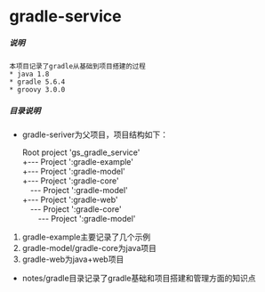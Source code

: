# gradle-service

##### 说明
    本项目记录了gradle从基础到项目搭建的过程
    * java 1.8
    * gradle 5.6.4
    * groovy 3.0.0
##### 目录说明
* gradle-seriver为父项目，项目结构如下：

    Root project 'gs_gradle_service'  
  +--- Project ':gradle-example'  
  +--- Project ':gradle-model'  
  +--- Project ':gradle-core'  
 &emsp;--- Project ':gradle-model'  
  +--- Project ':gradle-web'  
&emsp;--- Project ':gradle-core'  
&emsp;&emsp;--- Project ':gradle-model'  
1. gradle-example主要记录了几个示例
2. gradle-model/gradle-core为java项目
3. gradle-web为java+web项目
* notes/gradle目录记录了gradle基础和项目搭建和管理方面的知识点
